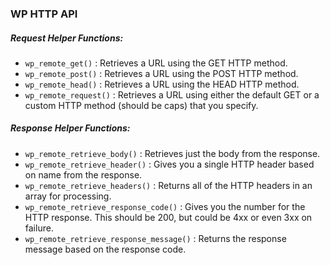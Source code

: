 
### WP HTTP API


##### Request Helper Functions:
- ` wp_remote_get() ` : Retrieves a URL using the GET HTTP method.
- ` wp_remote_post() ` : Retrieves a URL using the POST HTTP method.
- ` wp_remote_head() ` : Retrieves a URL using the HEAD HTTP method.
- ` wp_remote_request() ` : Retrieves a URL using either the default GET or a custom HTTP method (should be caps) that you specify.

##### Response Helper Functions:

- ` wp_remote_retrieve_body() ` : Retrieves just the body from the response.
- ` wp_remote_retrieve_header() ` : Gives you a single HTTP header based on name from the response.
- ` wp_remote_retrieve_headers() ` : Returns all of the HTTP headers in an array for processing.
- ` wp_remote_retrieve_response_code() ` :  Gives you the number for the HTTP response. This should be 200, but could be 4xx or even 3xx on failure.
- ` wp_remote_retrieve_response_message() ` : Returns the response message based on the response code.

